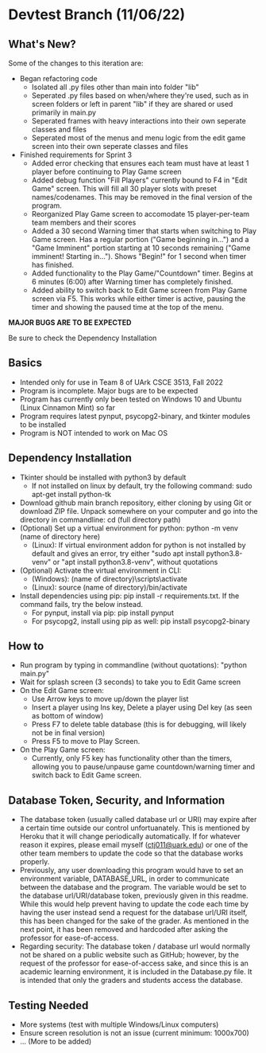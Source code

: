 # Devtest Branch (11/06/22)

## What's New?
Some of the changes to this iteration are:

* Began refactoring code
  * Isolated all .py files other than main into folder "lib"
  * Seperated .py files based on when/where they're used, such as in screen folders or left in parent "lib" if they are shared or used primarily in main.py
  * Seperated frames with heavy interactions into their own seperate classes and files
  * Seperated most of the menus and menu logic from the edit game screen into their own seperate classes and files
* Finished requirements for Sprint 3
  * Added error checking that ensures each team must have at least 1 player before continuing to Play Game screen
  * Added debug function "Fill Players" currently bound to F4 in "Edit Game" screen. This will fill all 30 player slots with preset names/codenames. This may be removed in the final version of the program.
  * Reorganized Play Game screen to accomodate 15 player-per-team team members and their scores
  * Added a 30 second Warning timer that starts when switching to Play Game screen. Has a regular portion ("Game beginning in...") and a "Game Imminent" portion starting at 10 seconds remaining ("Game imminent! Starting in..."). Shows "Begin!" for 1 second when timer has finished.
  * Added functionality to the Play Game/"Countdown" timer. Begins at 6 minutes (6:00) after Warning timer has completely finished.
  * Added ability to switch back to Edit Game screen from Play Game screen via F5. This works while either timer is active, pausing the timer and showing the paused time at the top of the menu.

**MAJOR BUGS ARE TO BE EXPECTED**

Be sure to check the Dependency Installation

## Basics
* Intended only for use in Team 8 of UArk CSCE 3513, Fall 2022
* Program is incomplete. Major bugs are to be expected
* Program has currently only been tested on Windows 10 and Ubuntu (Linux Cinnamon Mint) so far
* Program requires latest pynput, psycopg2-binary, and tkinter modules to be installed
* Program is NOT intended to work on Mac OS

## Dependency Installation
* Tkinter should be installed with python3 by default
  * If not installed on linux by default, try the following command: sudo apt-get install python-tk
* Download github main branch repository, either cloning by using Git or download ZIP file. Unpack somewhere on your computer and go into the directory in commandline: cd (full directory path)
* (Optional) Set up a virtual environment for python: python -m venv (name of directory here)
  * (Linux): If virtual environment addon for python is not installed by default and gives an error, try either "sudo apt install python3.8-venv" or "apt install python3.8-venv", without quotations
* (Optional) Activate the virtual environment in CLI: 
  * (Windows): (name of directory)\scripts\activate
  * (Linux): source (name of directory)/bin/activate
* Install dependencies using pip: pip install -r requirements.txt. If the command fails, try the below instead.
  * For pynput, install via pip: pip install pynput
  * For psycopg2, install using pip as well: pip install psycopg2-binary
  
## How to
* Run program by typing in commandline (without quotations): "python main.py"
* Wait for splash screen (3 seconds) to take you to Edit Game screen
* On the Edit Game screen:
  * Use Arrow keys to move up/down the player list
  * Insert a player using Ins key, Delete a player using Del key (as seen as bottom of window)
  * Press F7 to delete table database (this is for debugging, will likely not be in final version)
  * Press F5 to move to Play Screen.
* On the Play Game screen:
  * Currently, only F5 key has functionality other than the timers, allowing you to pause/unpause game countdown/warning timer and switch back to Edit Game screen.
 
## Database Token, Security, and Information
* The database token (usually called database url or URI)  may expire after a certain time outside our control unfortuanately. This is mentioned by Heroku that it will change periodically automatically. If for whatever reason it expires, please email myself (ctj011@uark.edu) or one of the other team members to update the code so that the database works properly.
* Previously, any user downloading this program would have to set an environment variable, DATABASE_URL, in order to communicate between the database and the program. The variable would be set to the database url/URI/database token, previously given in this readme. While this would help prevent having to update the code each time by having the user instead send a request for the database url/URI itself, this has been changed for the sake of the grader. As mentioned in the next point, it has been removed and hardcoded after asking the professor for ease-of-access.
* Regarding security: The database token / database url would normally not be shared on a public website such as GitHub; however, by the request of the professor for ease-of-access sake, and since this is an academic learning environment, it is included in the Database.py file. It is intended that only the graders and students access the database.

## Testing Needed
* More systems (test with multiple Windows/Linux computers)
* Ensure screen resolution is not an issue (current minimum: 1000x700)
* ... (More to be added)
